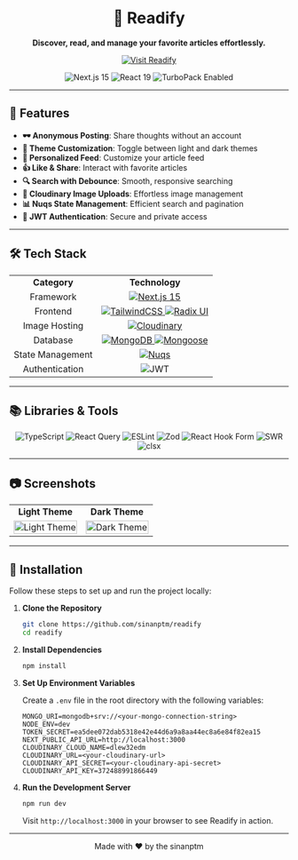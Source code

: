 <h1 align="center">📖 Readify</h1>

<p align="center">
  <strong>Discover, read, and manage your favorite articles effortlessly.</strong>
</p>

<p align="center">
  <a href="http://readify-gamma.vercel.app" target="_blank">
    <img src="https://img.shields.io/badge/Visit-Readify-4285F4?style=for-the-badge&logo=google-chrome&logoColor=white" alt="Visit Readify" />
  </a>
</p>

<p align="center">
  <img src="https://img.shields.io/badge/Next%20JS-15-black?style=flat&logo=next.js&logoColor=white" alt="Next.js 15" />
  <img src="https://img.shields.io/badge/React-19-%2320232a?style=flat&logo=react&logoColor=%2361DAFB" alt="React 19" />
  <img src="https://img.shields.io/badge/TurboPack-Enabled-3178C6?style=flat&logo=turborepo&logoColor=white" alt="TurboPack Enabled" />
</p>

---

## 🌟 Features

- **🕶️ Anonymous Posting**: Share thoughts without an account
- **🎨 Theme Customization**: Toggle between light and dark themes
- **📖 Personalized Feed**: Customize your article feed
- **👍 Like & Share**: Interact with favorite articles
- **🔍 Search with Debounce**: Smooth, responsive searching
- **📸 Cloudinary Image Uploads**: Effortless image management
- **📊 Nuqs State Management**: Efficient search and pagination
- **🔐 JWT Authentication**: Secure and private access

---

## 🛠️ Tech Stack

<table align="center">
  <tr>
    <td align="center"><strong>Category</strong></td>
    <td align="center"><strong>Technology</strong></td>
  </tr>
  <tr>
    <td align="center">Framework</td>
    <td align="center">
      <a href="https://nextjs.org/">
        <img src="https://img.shields.io/badge/Next.js%2015-000000?style=for-the-badge&logo=next.js&logoColor=white" alt="Next.js 15" />
      </a>
    </td>
  </tr>
  <tr>
    <td align="center">Frontend</td>
    <td align="center">
      <a href="https://tailwindcss.com/">
        <img src="https://img.shields.io/badge/TailwindCSS-38B2AC?style=for-the-badge&logo=tailwind-css&logoColor=white" alt="TailwindCSS" />
      </a>
      <a href="https://www.radix-ui.com/">
        <img src="https://img.shields.io/badge/Radix%20UI-161618?style=for-the-badge&logo=radix-ui&logoColor=white" alt="Radix UI" />
      </a>
    </td>
  </tr>
  <tr>
    <td align="center">Image Hosting</td>
    <td align="center">
      <a href="https://cloudinary.com/">
        <img src="https://img.shields.io/badge/Cloudinary-3448C5?style=for-the-badge&logo=cloudinary&logoColor=white" alt="Cloudinary" />
      </a>
    </td>
  </tr>
  <tr>
    <td align="center">Database</td>
    <td align="center">
      <a href="https://www.mongodb.com/">
        <img src="https://img.shields.io/badge/MongoDB-47A248?style=for-the-badge&logo=mongodb&logoColor=white" alt="MongoDB" />
      </a>
      <a href="https://mongoosejs.com/">
        <img src="https://img.shields.io/badge/Mongoose-880000?style=for-the-badge&logo=mongoose&logoColor=white" alt="Mongoose" />
      </a>
    </td>
  </tr>
  <tr>
    <td align="center">State Management</td>
    <td align="center">
      <a href="https://nuqs.js.org/">
        <img src="https://img.shields.io/badge/Nuqs-000000?style=for-the-badge&logo=react&logoColor=white" alt="Nuqs" />
      </a>
    </td>
  </tr>
  <tr>
    <td align="center">Authentication</td>
    <td align="center">
      <img src="https://img.shields.io/badge/JWT-000000?style=for-the-badge&logo=json-web-tokens&logoColor=white" alt="JWT" />
    </td>
  </tr>
</table>

---

## 📚 Libraries & Tools

<p align="center">
  <img src="https://img.shields.io/badge/typescript-%23007ACC.svg?style=for-the-badge&logo=typescript&logoColor=white" alt="TypeScript" />
  <img src="https://img.shields.io/badge/React%20Query-%23FF4154.svg?style=for-the-badge&logo=react-query&logoColor=white" alt="React Query" />
  <img src="https://img.shields.io/badge/ESLint-%234B32C3.svg?style=for-the-badge&logo=eslint&logoColor=white" alt="ESLint" />
  <img src="https://img.shields.io/badge/Zod-%231E90FF.svg?style=for-the-badge&logo=zod&logoColor=white" alt="Zod" />
  <img src="https://img.shields.io/badge/React%20Hook%20Form-%23EC5990.svg?style=for-the-badge&logo=react-hook-form&logoColor=white" alt="React Hook Form" />
  <img src="https://img.shields.io/badge/SWR-%23000000.svg?style=for-the-badge&logo=vercel&logoColor=white" alt="SWR" />
  <img src="https://img.shields.io/badge/clsx-%234A4A4A.svg?style=for-the-badge&logo=npm&logoColor=white" alt="clsx" />
</p>

---

## 📷 Screenshots

<table align="center">
  <tr>
    <td align="center"><strong>Light Theme</strong></td>
    <td align="center"><strong>Dark Theme</strong></td>
  </tr>
  <tr>
    <td>
      <img src="https://github.com/user-attachments/assets/f81df7fc-16c6-4f3d-81a8-38b6a993b924" alt="Light Theme" width="100%" />
    </td>
    <td>
      <img src="https://github.com/user-attachments/assets/4e911b13-78a7-473a-9879-9834e6013599" alt="Dark Theme" width="100%" />
    </td>
  </tr>
</table>

---

## 🚀 Installation

Follow these steps to set up and run the project locally:

1. **Clone the Repository**

   ```bash
   git clone https://github.com/sinanptm/readify
   cd readify
   ```

2. **Install Dependencies**

   ```bash
   npm install
   ```

3. **Set Up Environment Variables**

   Create a `.env` file in the root directory with the following variables:

   ```env
   MONGO_URI=mongodb+srv://<your-mongo-connection-string>
   NODE_ENV=dev
   TOKEN_SECRET=ea5dee072dab5318e42e44d6a9a8aa44ec8a6e84f82ea15
   NEXT_PUBLIC_API_URL=http://localhost:3000
   CLOUDINARY_CLOUD_NAME=dlew32edm
   CLOUDINARY_URL=<your-cloudinary-url>
   CLOUDINARY_API_SECRET=<your-cloudinary-api-secret>
   CLOUDINARY_API_KEY=372488991866449
   ```

4. **Run the Development Server**

   ```bash
   npm run dev
   ```

   Visit `http://localhost:3000` in your browser to see Readify in action.

---

<p align="center">
  Made with ❤️ by the sinanptm
</p>
